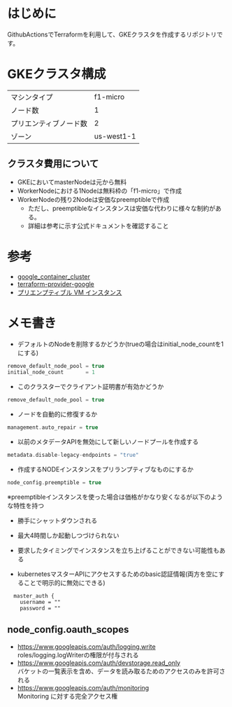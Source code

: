 # はじめに
GithubActionsでTerraformを利用して、GKEクラスタを作成するリポジトリです。

# GKEクラスタ構成
|||
|-|-|
|マシンタイプ|f1-micro|
|ノード数|1|
|プリエンティブノード数|2|
|ゾーン|us-west1-1|

## クラスタ費用について
* GKEにおいてmasterNodeは元から無料
* WorkerNodeにおける1Nodeは無料枠の「f1-micro」で作成
* WorkerNodeの残り2Nodeは安価なpreemptibleで作成
  - ただし、preemptibleなインスタンスは安価な代わりに様々な制約がある。
  - 詳細は参考に示す公式ドキュメントを確認すること

# 参考
* [google_container_cluster](https://www.terraform.io/docs/providers/google/r/container_cluster.html)
* [terraform-provider-google](https://github.com/terraform-providers/terraform-provider-google/)
* [プリエンプティブル VM インスタンス](https://cloud.google.com/compute/docs/instances/preemptible?hl=ja)

# メモ書き

* デフォルトのNodeを削除するかどうか(trueの場合はinitial_node_countを1にする)
```h
remove_default_node_pool = true
initial_node_count       = 1
```

* このクラスターでクライアント証明書が有効かどうか
```h
remove_default_node_pool = true
```

* ノードを自動的に修復するか
```h
management.auto_repair = true
```

* 以前のメタデータAPIを無効にして新しいノードプールを作成する
```h
metadata.disable-legacy-endpoints = "true"
```

* 作成するNODEインスタンスをプリランプティブなものにするか  
```h
node_config.preemptible = true
```
※preemptibleインスタンスを使った場合は価格がかなり安くなるが以下のような特性を持つ
* 勝手にシャットダウンされる
* 最大4時間しか起動しつづけられない
* 要求したタイミングでインスタンスを立ち上げることができない可能性もある

* kubernetesマスターAPIにアクセスするためのbasic認証情報(両方を空にすることで明示的に無効にできる)
```
  master_auth {
    username = ""
    password = ""
```


## node_config.oauth_scopes 
- https://www.googleapis.com/auth/logging.write  
roles/logging.logWriterの権限が付与される
- https://www.googleapis.com/auth/devstorage.read_only  
バケットの一覧表示を含め、データを読み取るためのアクセスのみを許可される
- https://www.googleapis.com/auth/monitoring  
Monitoring に対する完全アクセス権